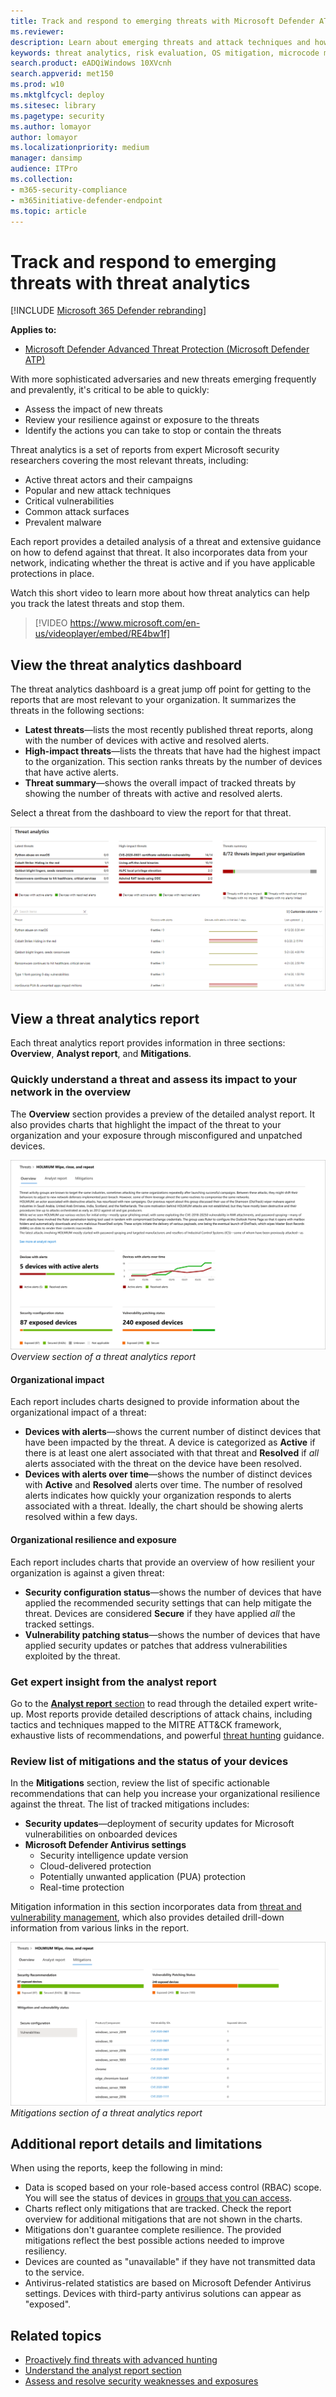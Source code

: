 ```yaml
---
title: Track and respond to emerging threats with Microsoft Defender ATP threat analytics
ms.reviewer: 
description: Learn about emerging threats and attack techniques and how to stop them. Assess their impact to your organization and evaluate your organizational resilience.
keywords: threat analytics, risk evaluation, OS mitigation, microcode mitigation, mitigation status 
search.product: eADQiWindows 10XVcnh
search.appverid: met150
ms.prod: w10
ms.mktglfcycl: deploy
ms.sitesec: library
ms.pagetype: security
ms.author: lomayor
author: lomayor
ms.localizationpriority: medium
manager: dansimp
audience: ITPro
ms.collection: 
- m365-security-compliance 
- m365initiative-defender-endpoint 
ms.topic: article
---
```


# Track and respond to emerging threats with threat analytics 

[!INCLUDE [Microsoft 365 Defender rebranding](../../includes/microsoft-defender.md)]

**Applies to:**
- [Microsoft Defender Advanced Threat Protection (Microsoft Defender ATP)](https://go.microsoft.com/fwlink/p/?linkid=2146631)

With more sophisticated adversaries and new threats emerging frequently and prevalently, it's critical to be able to quickly:

- Assess the impact of new threats
- Review your resilience against or exposure to the threats
- Identify the actions you can take to stop or contain the threats

Threat analytics is a set of reports from expert Microsoft security researchers covering the most relevant threats, including:

- Active threat actors and their campaigns
- Popular and new attack techniques
- Critical vulnerabilities
- Common attack surfaces
- Prevalent malware

Each report provides a detailed analysis of a threat and extensive guidance on how to defend against that threat. It also incorporates data from your network, indicating whether the threat is active and if you have applicable protections in place.

Watch this short video to learn more about how threat analytics can help you track the latest threats and stop them.
<p></p>

> [!VIDEO https://www.microsoft.com/en-us/videoplayer/embed/RE4bw1f]

## View the threat analytics dashboard

The threat analytics dashboard is a great jump off point for getting to the reports that are most relevant to your organization. It summarizes the threats in the following sections:

- **Latest threats**—lists the most recently published threat reports, along with the number of devices with active and resolved alerts.
- **High-impact threats**—lists the threats that have had the highest impact to the organization. This section ranks threats by the number of devices that have active alerts.
- **Threat summary**—shows the overall impact of tracked threats by showing the number of threats with active and resolved alerts.

Select a threat from the dashboard to view the report for that threat.

![Image of a threat analytics dashboard](images/ta_dashboard.png)

## View a threat analytics report

Each threat analytics report provides information in three sections: **Overview**, **Analyst report**, and **Mitigations**.

### Quickly understand a threat and assess its impact to your network in the overview

The **Overview** section provides a preview of the detailed analyst report. It also provides charts that highlight the impact of the threat to your organization and your exposure through misconfigured and unpatched devices.

![Image of the overview section of a threat analytics report](images/ta-overview.png)
_Overview section of a threat analytics report_

#### Organizational impact
Each report includes charts designed to provide information about the organizational impact of a threat:
- **Devices with alerts**—shows the current number of distinct devices that have been impacted by the threat. A device is categorized as **Active** if there is at least one alert associated with that threat and **Resolved** if *all* alerts associated with the threat on the device have been resolved.
- **Devices with alerts over time**—shows the number of distinct devices with **Active** and **Resolved** alerts over time. The number of resolved alerts indicates how quickly your organization responds to alerts associated with a threat. Ideally, the chart should be showing alerts resolved within a few days.

#### Organizational resilience and exposure
Each report includes charts that provide an overview of how resilient your organization is against a given threat:
- **Security configuration status**—shows the number of devices that have applied the recommended security settings that can help mitigate the threat. Devices are considered **Secure** if they have applied _all_ the tracked settings.
- **Vulnerability patching status**—shows the number of devices that have applied security updates or patches that address vulnerabilities exploited by the threat.

### Get expert insight from the analyst report
Go to the [**Analyst report** section](threat-analytics-analyst-reports.md) to read through the detailed expert write-up. Most reports provide detailed descriptions of attack chains, including tactics and techniques mapped to the MITRE ATT&CK framework, exhaustive lists of recommendations, and powerful [threat hunting](advanced-hunting-overview.md) guidance.

### Review list of mitigations and the status of your devices
In the **Mitigations** section, review the list of specific actionable recommendations that can help you increase your organizational resilience against the threat. The list of tracked mitigations includes:

- **Security updates**—deployment of security updates for Microsoft vulnerabilities on onboarded devices
- **Microsoft Defender Antivirus settings**
  - Security intelligence update version
  - Cloud-delivered protection  
  - Potentially unwanted application (PUA) protection
  - Real-time protection
 
Mitigation information in this section incorporates data from [threat and vulnerability management](next-gen-threat-and-vuln-mgt.md), which also provides detailed drill-down information from various links in the report.

![Image of the mitigations section of a threat analytics report](images/ta-mitigations.png)
_Mitigations section of a threat analytics report_

## Additional report details and limitations
When using the reports, keep the following in mind: 

- Data is scoped based on your role-based access control (RBAC) scope. You will see the status of devices in [groups that you can access](machine-groups.md).
- Charts reflect only mitigations that are tracked. Check the report overview for additional mitigations that are not shown in the charts.
- Mitigations don't guarantee complete resilience. The provided mitigations reflect the best possible actions needed to improve resiliency.
- Devices are counted as "unavailable" if they have not transmitted data to the service.
- Antivirus-related statistics are based on Microsoft Defender Antivirus settings. Devices with third-party antivirus solutions can appear as "exposed".

## Related topics
- [Proactively find threats with advanced hunting](advanced-hunting-overview.md) 
- [Understand the analyst report section](threat-analytics-analyst-reports.md)
- [Assess and resolve security weaknesses and exposures](next-gen-threat-and-vuln-mgt.md)
